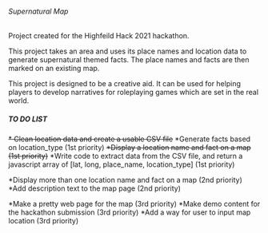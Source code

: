 ###### Supernatural Map

Project created for the Highfeild Hack 2021 hackathon.

This project takes an area and uses its place names and location data to generate supernatural themed facts. The place names and facts are then marked on an existing map.

This project is designed to be a creative aid. It can be used for helping players to develop narratives for roleplaying games which are set in the real world.

##### TO DO LIST

~~* Clean location data and create a usable CSV file~~
*Generate facts based on location_type (1st priority)
~~*Display a location name and fact on a map (1st priority)~~
*Write code to extract data from the CSV file, and return a javascript array of [lat, long, place_name, location_type] (1st priority)

*Display more than one location name and fact on a map (2nd priority)
*Add description text to the map page (2nd priority)


*Make a pretty web page for the map (3rd priority)
*Make demo content for the hackathon submission (3rd priority)
*Add a way for user to input map location (3rd priority)
